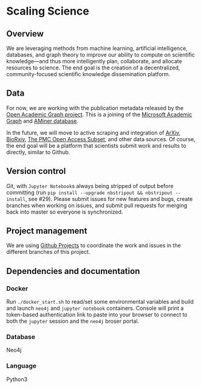 # Scaling Science
## Overview
We are leveraging methods from machine learning, artificial intelligence, databases, and graph theory to improve our ability to compute on scientific knowledge—and thus more intelligently plan, collaborate, and allocate resources to science. The end goal is the creation of a decentralized, community-focused scientific knowledge dissemination platform.

## Data
For now, we are working with the publication metadata released by the [Open Academic Graph project](https://www.openacademic.ai/oag/). This is a joining of the [Microsoft Academic Graph](https://www.microsoft.com/en-us/research/project/microsoft-academic-graph/) and [AMiner database](https://aminer.org/).

In the future, we will move to active scraping and integration of [ArXiv](https://arxiv.org/), [BioRxiv](https://www.biorxiv.org/), [The PMC Open Access Subset](https://www.ncbi.nlm.nih.gov/pmc/tools/openftlist/), and other data sources. Of course, the end goal will be a platform that scientists submit work and results to directly, similar to Github. 

## Version control
Git, with `Jupyter Notebook`s always being stripped of output before committing (run `pip install --upgrade nbstripout && nbstripout --install`, see #29). Please submit issues for new features and bugs, create branches when working on issues, and submit pull requests for merging back into master so everyone is synchronized. 

## Project management
We are using [Github Projects](https://github.com/jameswweis/scaling-science/projects) to coordinate the work and issues in the different branches of this project. 


## Dependencies and documentation

### Docker
Run `./docker_start.sh` to read/set some environmental variables and build and launch `neo4j` and `jupyter notebook` containers. Console will print a token-based authentication link to paste into your browser to connect to both the `jupyter` session and the `neo4j` broser portal. 

### Database 
Neo4j

### Language
Python3

